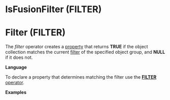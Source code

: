 # lsFusionFilter (FILTER)

# Filter (FILTER)

The *filter* operator creates a [property](Properties.md) that returns **TRUE** if the object collection matches the current [filter](Form-structure_1573069.html#Formstructure-filters) of the specified object group, and **NULL** if it does not.

**Language**

To declare a property that determines matching the filter use the [**FILTER** operator](Object_group_operator.md).

**Examples**


